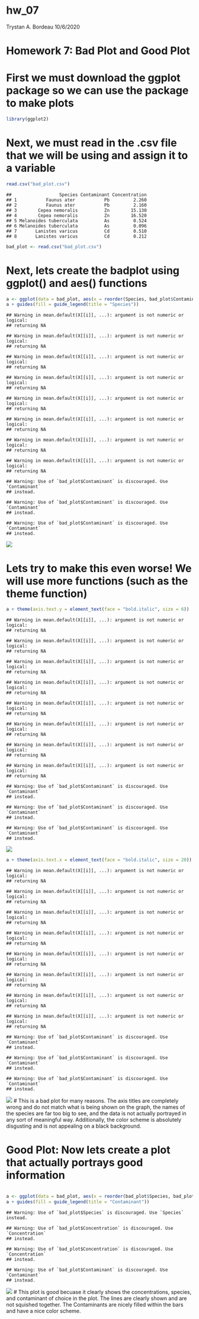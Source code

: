 hw\_07
================
Trystan A. Bordeau
10/6/2020

###### 

Homework 7: Bad Plot and Good Plot
==================================

###### 

First we must download the ggplot package so we can use the package to make plots
=================================================================================

``` r
library(ggplot2)
```

Next, we must read in the .csv file that we will be using and assign it to a variable
=====================================================================================

``` r
read.csv("bad_plot.csv")
```

    ##                  Species Contaminant Concentration
    ## 1           Faunus ater           Pb         2.260
    ## 2           Faunus ater           Pb         2.160
    ## 3        Cepea nemoralis          Zn        15.130
    ## 4        Cepea nemoralis          Zn        16.520
    ## 5 Melanoides tuberculata          As         0.524
    ## 6 Melanoides tuberculata          As         0.096
    ## 7       Lanistes varicus          Cd         0.510
    ## 8       Lanistes varicus          Cd         0.212

``` r
bad_plot <- read.csv("bad_plot.csv")
```

Next, lets create the badplot using ggplot() and aes() functions
================================================================

``` r
a <- ggplot(data = bad_plot, aes(x = reorder(Species, bad_plot$Contaminant), y = bad_plot$Contaminant, fill = bad_plot$Contaminant)) + geom_bar(stat = "identity") + theme_dark() + xlab("Contaminant") + ylab("Concentration")
a + guides(fill = guide_legend(title = "Species"))
```

    ## Warning in mean.default(X[[i]], ...): argument is not numeric or logical:
    ## returning NA

    ## Warning in mean.default(X[[i]], ...): argument is not numeric or logical:
    ## returning NA

    ## Warning in mean.default(X[[i]], ...): argument is not numeric or logical:
    ## returning NA

    ## Warning in mean.default(X[[i]], ...): argument is not numeric or logical:
    ## returning NA

    ## Warning in mean.default(X[[i]], ...): argument is not numeric or logical:
    ## returning NA

    ## Warning in mean.default(X[[i]], ...): argument is not numeric or logical:
    ## returning NA

    ## Warning in mean.default(X[[i]], ...): argument is not numeric or logical:
    ## returning NA

    ## Warning in mean.default(X[[i]], ...): argument is not numeric or logical:
    ## returning NA

    ## Warning: Use of `bad_plot$Contaminant` is discouraged. Use `Contaminant`
    ## instead.

    ## Warning: Use of `bad_plot$Contaminant` is discouraged. Use `Contaminant`
    ## instead.

    ## Warning: Use of `bad_plot$Contaminant` is discouraged. Use `Contaminant`
    ## instead.

![](hw_07_files/figure-markdown_github/unnamed-chunk-3-1.png)

Lets try to make this even worse! We will use more functions (such as the theme function)
=========================================================================================

``` r
a + theme(axis.text.y = element_text(face = "bold.italic", size = 6))
```

    ## Warning in mean.default(X[[i]], ...): argument is not numeric or logical:
    ## returning NA

    ## Warning in mean.default(X[[i]], ...): argument is not numeric or logical:
    ## returning NA

    ## Warning in mean.default(X[[i]], ...): argument is not numeric or logical:
    ## returning NA

    ## Warning in mean.default(X[[i]], ...): argument is not numeric or logical:
    ## returning NA

    ## Warning in mean.default(X[[i]], ...): argument is not numeric or logical:
    ## returning NA

    ## Warning in mean.default(X[[i]], ...): argument is not numeric or logical:
    ## returning NA

    ## Warning in mean.default(X[[i]], ...): argument is not numeric or logical:
    ## returning NA

    ## Warning in mean.default(X[[i]], ...): argument is not numeric or logical:
    ## returning NA

    ## Warning: Use of `bad_plot$Contaminant` is discouraged. Use `Contaminant`
    ## instead.

    ## Warning: Use of `bad_plot$Contaminant` is discouraged. Use `Contaminant`
    ## instead.

    ## Warning: Use of `bad_plot$Contaminant` is discouraged. Use `Contaminant`
    ## instead.

![](hw_07_files/figure-markdown_github/unnamed-chunk-4-1.png)

``` r
a + theme(axis.text.x = element_text(face = "bold.italic", size = 20))
```

    ## Warning in mean.default(X[[i]], ...): argument is not numeric or logical:
    ## returning NA

    ## Warning in mean.default(X[[i]], ...): argument is not numeric or logical:
    ## returning NA

    ## Warning in mean.default(X[[i]], ...): argument is not numeric or logical:
    ## returning NA

    ## Warning in mean.default(X[[i]], ...): argument is not numeric or logical:
    ## returning NA

    ## Warning in mean.default(X[[i]], ...): argument is not numeric or logical:
    ## returning NA

    ## Warning in mean.default(X[[i]], ...): argument is not numeric or logical:
    ## returning NA

    ## Warning in mean.default(X[[i]], ...): argument is not numeric or logical:
    ## returning NA

    ## Warning in mean.default(X[[i]], ...): argument is not numeric or logical:
    ## returning NA

    ## Warning: Use of `bad_plot$Contaminant` is discouraged. Use `Contaminant`
    ## instead.

    ## Warning: Use of `bad_plot$Contaminant` is discouraged. Use `Contaminant`
    ## instead.

    ## Warning: Use of `bad_plot$Contaminant` is discouraged. Use `Contaminant`
    ## instead.

![](hw_07_files/figure-markdown_github/unnamed-chunk-4-2.png) \# This is a bad plot for many reasons. The axis titles are completely wrong and do not match what is being shown on the graph, the names of the species are far too big to see, and the data is not actually portrayed in any sort of meaningful way. Additionally, the color scheme is absolutely disgusting and is not appealing on a black background.

###### 

Good Plot: Now lets create a plot that actually portrays good information
=========================================================================

###### 

``` r
a <- ggplot(data = bad_plot, aes(x = reorder(bad_plot$Species, bad_plot$Concentration), y = bad_plot$Concentration, fill = bad_plot$Contaminant)) + geom_bar(stat = "identity") + theme_dark() + coord_flip() + xlab("Species") + ylab("Concentration")
a + guides(fill = guide_legend(title = "Contaminant"))
```

    ## Warning: Use of `bad_plot$Species` is discouraged. Use `Species` instead.

    ## Warning: Use of `bad_plot$Concentration` is discouraged. Use `Concentration`
    ## instead.

    ## Warning: Use of `bad_plot$Concentration` is discouraged. Use `Concentration`
    ## instead.

    ## Warning: Use of `bad_plot$Contaminant` is discouraged. Use `Contaminant`
    ## instead.

![](hw_07_files/figure-markdown_github/unnamed-chunk-5-1.png) \# This plot is good becuase it clearly shows the concentrations, species, and contaminant of choice in the plot. The lines are clearly shown and are not squished together. The Contaminants are nicely filled within the bars and have a nice color scheme.
